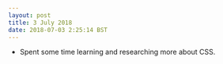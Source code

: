 ```yaml
---
layout: post
title: 3 July 2018 
date: 2018-07-03 2:25:14 BST
---
```

+ Spent some time learning and researching more about CSS.

